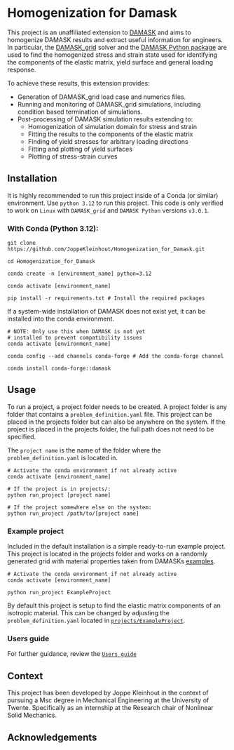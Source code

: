 # Homogenization for Damask

This project is an unaffiliated extension to [DAMASK](https://github.com/damask-multiphysics/damask) and aims to homogenize DAMASK results and extract useful information for engineers. In particular, the [DAMASK_grid](https://damask-multiphysics.org/support/FAQ/grid_solver.html) solver and the [DAMASK Python package](https://pypi.org/project/damask/) are used to find the homogenized stress and strain state used for identifying the components of the elastic matrix, yield surface and general loading response. 

To achieve these results, this extension provides:
- Generation of DAMASK_grid load case and numerics files.
- Running and monitoring of DAMASK_grid simulations, including condition based termination of simulations.
- Post-processing of DAMASK simulation results extending to:
    - Homogenization of simulation domain for stress and strain
    - Fitting the results to the components of the elastic matrix
    - Finding of yield stresses for arbitrary loading directions
    - Fitting and plotting of yield surfaces
    - Plotting of stress-strain curves

## Installation
It is highly recommended to run this project inside of a Conda (or similar) environment. Use `python 3.12` to run this project. This code is only verified to work on `Linux` with `DAMASK_grid` and `DAMASK Python` versions `v3.0.1`.
### With Conda (Python 3.12): 
``` 
git clone https://github.com/JoppeKleinhout/Homogenization_for_Damask.git

cd Homogenization_for_Damask

conda create -n [environment_name] python=3.12

conda activate [environment_name]

pip install -r requirements.txt # Install the required packages
```
If a system-wide installation of DAMASK does not exist yet, it can be installed into the conda environment. 
```
# NOTE: Only use this when DAMASK is not yet
# installed to prevent compatibility issues
conda activate [environment_name]

conda config --add channels conda-forge # Add the conda-forge channel

conda install conda-forge::damask 
```
## Usage 
To run a project, a project folder needs to  be created. A project folder is any folder that contains a `problem_definition.yaml` file. This project can be placed in the projects folder but can also be anywhere on the system. If the project is placed in the projects folder, the full path does not need to be specified.

The `project name` is the name of the folder where the `problem_definition.yaml` is located in.
```
# Activate the conda environment if not already active
conda activate [environment_name]

# If the project is in projects/:
python run_project [project name]

# If the project somewhere else on the system:
python run_project /path/to/[project name]
```
### Example project
Included in the default installation is a simple ready-to-run example project. This project is located in the projects folder and works on a randomly generated grid with material properties taken from DAMASKs [examples](https://damask-multiphysics.org/documentation/examples/index.html).
```
# Activate the conda environment if not already active
conda activate [environment_name]

python run_project ExampleProject
```
By default this project is setup to find the elastic matrix components of an isotropic material. This can be changed by adjusting the `problem_definition.yaml` located in [`projects/ExampleProject`](projects/ExampleProject/problem_definition.yaml).

### Users guide
For further guidance, review the [`Users guide`](docs/users_guide.md)
## Context
This project has been developed by Joppe Kleinhout in the context of pursuing a Msc degree in Mechanical Engineering at the University of Twente. Specifically as an internship at the Research chair of Nonlinear Solid Mechanics.

## Acknowledgements

